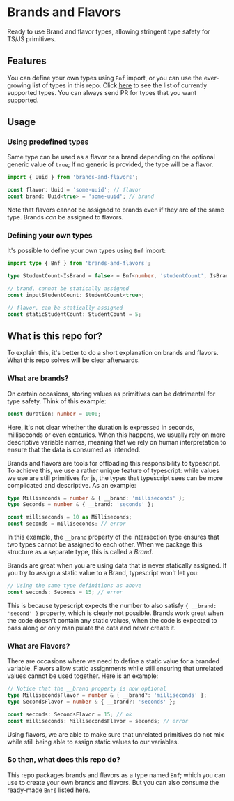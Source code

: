 # Brands and Flavors

Ready to use Brand and flavor types, allowing stringent type safety for TS/JS
primitives.

## Features

You can define your own types using `Bnf` import, or you can use the
ever-growing list of types in this repo. Click [here](List.md) to see the list
of currently supported types. You can always send PR for types that you want
supported.

## Usage

### Using predefined types

Same type can be used as a flavor or a brand depending on the optional generic
value of `true`; If no generic is provided, the type will be a flavor.

```ts
import { Uuid } from 'brands-and-flavors';

const flavor: Uuid = 'some-uuid'; // flavor
const brand: Uuid<true> = 'some-uuid'; // brand
```

Note that flavors cannot be assigned to brands even if they are of the same
type. Brands _can_ be assigned to flavors.

### Defining your own types

It's possible to define your own types using `Bnf` import:

```ts
import type { Bnf } from 'brands-and-flavors';

type StudentCount<IsBrand = false> = Bnf<number, 'studentCount', IsBrand>;

// brand, cannot be statically assigned
const inputStudentCount: StudentCount<true>;

// flavor, can be statically assigned
const staticStudentCount: StudentCount = 5;
```

## What is this repo for?

To explain this, it's better to do a short explanation on brands and flavors.
What this repo solves will be clear afterwards.

### What are brands?

On certain occasions, storing values as primitives can be detrimental for type
safety. Think of this example:

```ts
const duration: number = 1000;
```

Here, it's not clear whether the duration is expressed in seconds, milliseconds
or even centuries. When this happens, we usually rely on more descriptive
variable names, meaning that we rely on human interpretation to ensure that the
data is consumed as intended.

Brands and flavors are tools for offloading this responsibility to typescript.
To achieve this, we use a rather unique feature of typescript: while values we
use are still primitives for js, the types that typescript sees can be more
complicated and descriptive. As an example:

```ts
type Milliseconds = number & { __brand: 'milliseconds' };
type Seconds = number & { __brand: 'seconds' };

const milliseconds = 10 as Milliseconds;
const seconds = milliseconds; // error
```

In this example, the `__brand` property of the intersection type ensures that
two types cannot be assigned to each other. When we package this structure as a
separate type, this is called a _Brand_.

Brands are great when you are using data that is never statically assigned. If
you try to assign a static value to a Brand, typescript won't let you:

```ts
// Using the same type definitions as above
const seconds: Seconds = 15; // error
```

This is because typescript expects the number to also satisfy
`{ __brand: 'second' }` property, which is clearly not possible. Brands work
great when the code doesn't contain any static values, when the code is expected
to pass along or only manipulate the data and never create it.

### What are Flavors?

There are occasions where we need to define a static value for a branded
variable. Flavors allow static assignments while still ensuring that unrelated
values cannot be used together. Here is an example:

```ts
// Notice that the __brand property is now optional
type MillisecondsFlavor = number & { __brand?: 'milliseconds' };
type SecondsFlavor = number & { __brand?: 'seconds' };

const seconds: SecondsFlavor = 15; // ok
const milliseconds: MillisecondsFlavor = seconds; // error
```

Using flavors, we are able to make sure that unrelated primitives do not mix
while still being able to assign static values to our variables.

### So then, what does this repo do?

This repo packages brands and flavors as a type named `Bnf`; which you can use
to create your own brands and flavors. But you can also consume the ready-made
`Bnf`s listed [here](List.md).
